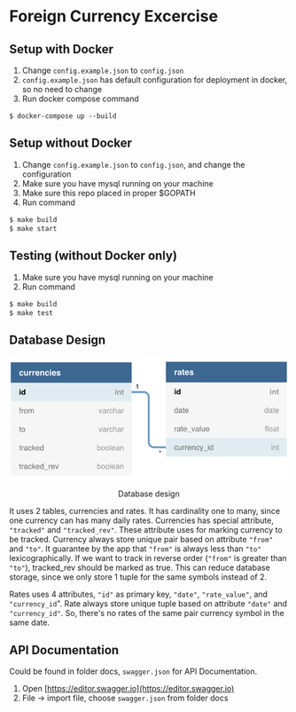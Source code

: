 # Foreign Currency Excercise

## Setup with Docker
1. Change `config.example.json` to `config.json`
2. `config.example.json` has default configuration for deployment in docker, so no need to change
3. Run docker compose command
```
$ docker-compose up --build
```

## Setup without Docker
1. Change `config.example.json` to `config.json`, and change the configuration
2. Make sure you have mysql running on your machine
3. Make sure this repo placed in proper $GOPATH
4. Run command
```
$ make build
$ make start
```

## Testing (without Docker only)
1. Make sure you have mysql running on your machine
2. Run command
```
$ make build
$ make test
```

## Database Design

<div style="text-align:center"><img src ="docs/img/db.png" /></div>
<p style="text-align: center;">Database design</p>

It uses 2 tables, currencies and rates. It has cardinality one to many, since one currency can has many daily rates.
Currencies has special attribute, `"tracked"` and `"tracked_rev"`. These attribute uses for marking currency to be tracked. Currency always store unique pair based on attribute `"from"` and `"to"`. It guarantee by the app that `"from"` is always less than `"to"` lexicographically. If we want to track in reverse order (`"from"` is greater than `"to"`), tracked_rev should be marked as true. This can reduce database storage, since we only store 1 tuple for the same symbols instead of 2.

Rates uses 4 attributes, `"id"` as primary key, `"date"`, `"rate_value"`, and `"currency_id`". Rate always store unique tuple based on attribute `"date"` and `"currency_id"`. So, there's no rates of the same pair currency symbol in the same date.

## API Documentation

Could be found in folder docs, `swagger.json` for API Documentation.
1. Open [https://editor.swagger.io](https://editor.swagger.io)
2. File -> import file, choose `swagger.json` from folder docs